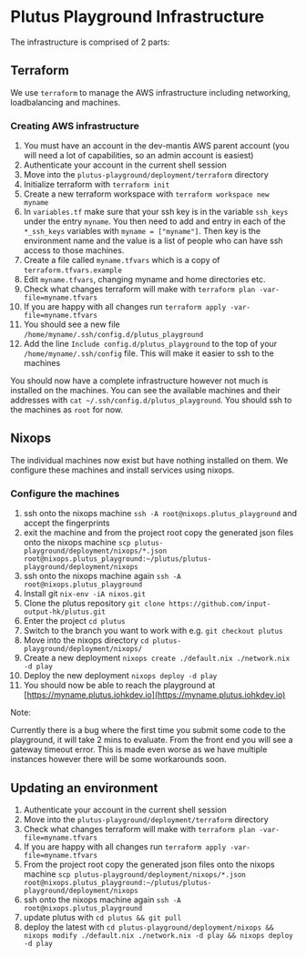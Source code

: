# Plutus Playground Infrastructure

The infrastructure is comprised of 2 parts:

## Terraform

We use `terraform` to manage the AWS infrastructure including networking, loadbalancing and machines.

### Creating AWS infrastructure

1. You must have an account in the dev-mantis AWS parent account (you will need a lot of capabilities, so an admin account is easiest)
2. Authenticate your account in the current shell session
3. Move into the `plutus-playground/deployment/terraform` directory
4. Initialize terraform with `terraform init`
5. Create a new terraform workspace with `terraform workspace new myname`
6. In `variables.tf` make sure that your ssh key is in the variable `ssh_keys` under the entry `myname`. You then need to add and entry in each of the `*_ssh_keys` variables with `myname = ["myname"]`. Then key is the environment name and the value is a list of people who can have ssh access to those machines.
7. Create a file called `myname.tfvars` which is a copy of `terraform.tfvars.example`
8. Edit `myname.tfvars`, changing myname and home directories etc.
9. Check what changes terraform will make with `terraform plan -var-file=myname.tfvars`
10. If you are happy with all changes run `terraform apply -var-file=myname.tfvars`
11. You should see a new file `/home/myname/.ssh/config.d/plutus_playground`
12. Add the line `Include config.d/plutus_playground` to the top of your `/home/myname/.ssh/config` file. This will make it easier to ssh to the machines

You should now have a complete infrastructure however not much is installed on the machines. You can see the available machines and their addresses with `cat ~/.ssh/config.d/plutus_playground`. You should ssh to the machines as `root` for now.

## Nixops

The individual machines now exist but have nothing installed on them. We configure these machines and install services using nixops.

### Configure the machines

1. ssh onto the nixops machine `ssh -A root@nixops.plutus_playground` and accept the fingerprints
2. exit the machine and from the project root copy the generated json files onto the nixops machine `scp plutus-playground/deployment/nixops/*.json root@nixops.plutus_playground:~/plutus/plutus-playground/deployment/nixops`
3. ssh onto the nixops machine again `ssh -A root@nixops.plutus_playground`
4. Install git `nix-env -iA nixos.git`
5. Clone the plutus repository `git clone https://github.com/input-output-hk/plutus.git`
6. Enter the project `cd plutus`
7. Switch to the branch you want to work with e.g. `git checkout plutus`
8. Move into the nixops directory `cd plutus-playground/deployment/nixops/`
9. Create a new deployment `nixops create ./default.nix ./network.nix -d play`
10. Deploy the new deployment `nixops deploy -d play`
11. You should now be able to reach the playground at [https://myname.plutus.iohkdev.io](https://myname.plutus.iohkdev.io)

Note:

Currently there is a bug where the first time you submit some code to the playground, it will take 2 mins to evaluate. From the front end you will see a gateway timeout error. This is made even worse as we have multiple instances however there will be some workarounds soon.

## Updating an environment

1. Authenticate your account in the current shell session
2. Move into the `plutus-playground/deployment/terraform` directory
3. Check what changes terraform will make with `terraform plan -var-file=myname.tfvars`
4. If you are happy with all changes run `terraform apply -var-file=myname.tfvars`
5. From the project root copy the generated json files onto the nixops machine `scp plutus-playground/deployment/nixops/*.json root@nixops.plutus_playground:~/plutus/plutus-playground/deployment/nixops`
6. ssh onto the nixops machine again `ssh -A root@nixops.plutus_playground`
7. update plutus with `cd plutus && git pull`
8. deploy the latest with `cd plutus-playground/deployment/nixops && nixops modify ./default.nix ./network.nix -d play && nixops deploy -d play`
